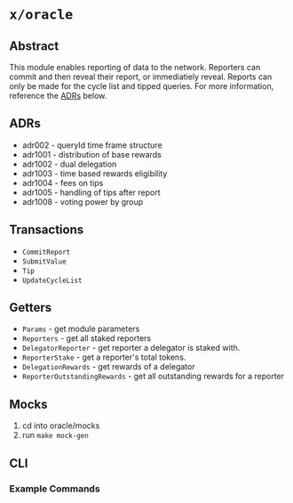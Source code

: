 # `x/oracle`

## Abstract

This module enables reporting of data to the network. Reporters can commit and then reveal their report, or immediatiely reveal. Reports can only be made for the cycle list and tipped queries. For more information, reference the [ADRs](#adrs) below.

## ADRs

- adr002 - queryId time frame structure
- adr1001 - distribution of base rewards
- adr1002 - dual delegation
- adr1003 - time based rewards eligibility
- adr1004 - fees on tips
- adr1005 - handling of tips after report
- adr1008 - voting power by group

## Transactions

- `CommitReport`
- `SubmitValue`
- `Tip`
- `UpdateCycleList`

## Getters

- `Params` - get module parameters
- `Reporters` - get all staked reporters
- `DelegatorReporter` - get reporter a delegator is staked with.
- `ReporterStake` - get a reporter's total tokens.
- `DelegationRewards` - get rewards of a delegator
- `ReporterOutstandingRewards` - get all outstanding rewards for a reporter

## Mocks

1. cd into oracle/mocks
2. run `make mock-gen`

## CLI

### Example Commands
